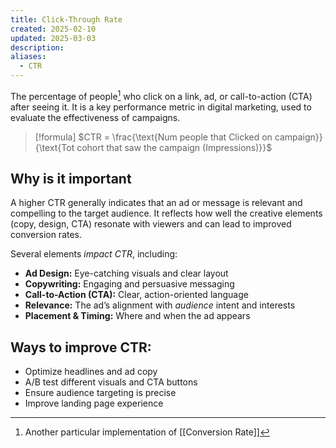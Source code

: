 ```yaml
---
title: Click-Through Rate
created: 2025-02-10
updated: 2025-03-03
description: 
aliases:
  - CTR
---
```

The percentage of people[^1] who click on a link, ad, or call-to-action (CTA) after seeing it. It is a key performance metric in digital marketing, used to evaluate the effectiveness of campaigns.

> [!formula] 
> $CTR = \frac{\text{Num people that Clicked on campaign}}{\text{Tot cohort that saw the campaign (Impressions)}}$


## Why is it important
A higher CTR generally indicates that an ad or message is relevant and compelling to the target audience. It reflects how well the creative elements (copy, design, CTA) resonate with viewers and can lead to improved conversion rates.

Several elements *impact CTR*, including:

- **Ad Design:** Eye-catching visuals and clear layout
- **Copywriting:** Engaging and persuasive messaging
- **Call-to-Action (CTA):** Clear, action-oriented language
- **Relevance:** The ad’s alignment with *audience* intent and interests
- **Placement & Timing:** Where and when the ad appears


## Ways to improve CTR:

- Optimize headlines and ad copy
- A/B test different visuals and CTA buttons
- Ensure audience targeting is precise
- Improve landing page experience

[^1]: Another particular implementation of [[Conversion Rate]]